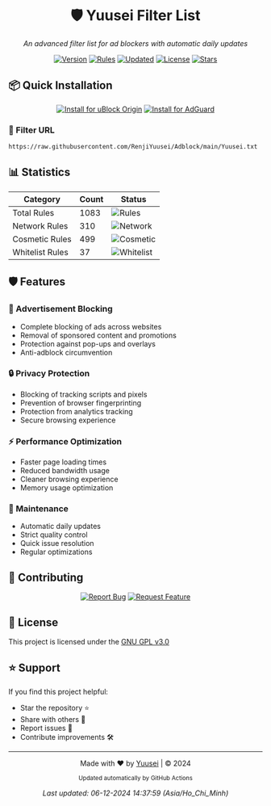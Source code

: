 <div align="center">

# 🛡️ Yuusei Filter List

_An advanced filter list for ad blockers with automatic daily updates_

[![Version](https://img.shields.io/endpoint?url=https://raw.githubusercontent.com/RenjiYuusei/Adblock/main/.github/badges/version.json)](https://github.com/RenjiYuusei/Adblock/main/Yuusei.txt)
[![Rules](https://img.shields.io/endpoint?url=https://raw.githubusercontent.com/RenjiYuusei/Adblock/main/.github/badges/rules.json)](https://raw.githubusercontent.com/RenjiYuusei/Adblock/main/Yuusei.txt)
[![Updated](https://img.shields.io/endpoint?url=https://raw.githubusercontent.com/RenjiYuusei/Adblock/main/.github/badges/updated.json)](https://github.com/RenjiYuusei/Adblock/commits/main)
[![License](https://img.shields.io/badge/license-GPL--3.0-orange?style=flat-square)](LICENSE)
[![Stars](https://img.shields.io/github/stars/RenjiYuusei/Adblock?style=flat-square&color=yellow)](https://github.com/RenjiYuusei/Adblock/stargazers)

</div>

## 📦 Quick Installation

<div align="center">

[![Install for uBlock Origin](https://img.shields.io/endpoint?url=https://raw.githubusercontent.com/RenjiYuusei/Adblock/main/.github/badges/ublock.json)](https://raw.githubusercontent.com/RenjiYuusei/Adblock/main/Yuusei.txt)
[![Install for AdGuard](https://img.shields.io/endpoint?url=https://raw.githubusercontent.com/RenjiYuusei/Adblock/main/.github/badges/adguard.json)](https://subscribe.adblockplus.org/?location=https://raw.githubusercontent.com/RenjiYuusei/Adblock/main/Yuusei.txt)

</div>

### 🔗 Filter URL
```
https://raw.githubusercontent.com/RenjiYuusei/Adblock/main/Yuusei.txt
```

## 📊 Statistics

<div align="center">

| Category | Count | Status |
|----------|--------|---------|
| Total Rules | 1083 | ![Rules](https://img.shields.io/endpoint?url=https://raw.githubusercontent.com/RenjiYuusei/Adblock/main/.github/badges/rules.json) |
| Network Rules | 310 | ![Network](https://img.shields.io/endpoint?url=https://raw.githubusercontent.com/RenjiYuusei/Adblock/main/.github/badges/network_rules.json) |
| Cosmetic Rules | 499 | ![Cosmetic](https://img.shields.io/endpoint?url=https://raw.githubusercontent.com/RenjiYuusei/Adblock/main/.github/badges/cosmetic_rules.json) |
| Whitelist Rules | 37 | ![Whitelist](https://img.shields.io/endpoint?url=https://raw.githubusercontent.com/RenjiYuusei/Adblock/main/.github/badges/whitelist_rules.json) |

</div>

## 🛡️ Features

### 🚫 Advertisement Blocking
- Complete blocking of ads across websites
- Removal of sponsored content and promotions
- Protection against pop-ups and overlays
- Anti-adblock circumvention

### 🔒 Privacy Protection
- Blocking of tracking scripts and pixels
- Prevention of browser fingerprinting
- Protection from analytics tracking
- Secure browsing experience

### ⚡ Performance Optimization
- Faster page loading times
- Reduced bandwidth usage
- Cleaner browsing experience
- Memory usage optimization

### 🔄 Maintenance
- Automatic daily updates
- Strict quality control
- Quick issue resolution
- Regular optimizations

## 🤝 Contributing

<div align="center">

[![Report Bug](https://img.shields.io/badge/Report%20Bug-Submit%20Issue-red?style=for-the-badge)](https://github.com/RenjiYuusei/Adblock/issues/new?assignees=&labels=bug&template=bug_report.md)
[![Request Feature](https://img.shields.io/badge/Request%20Feature-Submit%20Idea-blue?style=for-the-badge)](https://github.com/RenjiYuusei/Adblock/issues/new?assignees=&labels=enhancement&template=feature_request.md)

</div>

## 📜 License

This project is licensed under the [GNU GPL v3.0](LICENSE)

## ⭐ Support

If you find this project helpful:
- Star the repository ⭐
- Share with others 🔄
- Report issues 🐛
- Contribute improvements 🛠️

---

<div align="center">

Made with ❤️ by [Yuusei](https://github.com/RenjiYuusei/Adblock) | © 2024

<sub>Updated automatically by GitHub Actions</sub>

_Last updated: 06-12-2024 14:37:59 (Asia/Ho_Chi_Minh)_

</div>
